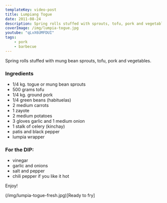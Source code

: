 ```yaml
---
templateKey: video-post
title: Lumpiang Togue
date: 2011-08-24
description: Spring rolls stuffed with sprouts, tofu, pork and vegetables
coverImage: /img/lumpia-togue.jpg
youtube: "qLvX6UMFDUI"
tags:
    - pork
    - barbecue
---
```


Spring rolls stuffed with mung bean sprouts, tofu, pork and vegetables.

### Ingredients
* 1/4 kg. togue or mung bean sprouts
* 500 grams tofu
* 1/4 kg. ground pork
* 1/4 green beans (habituelas)
* 2 medium carrots
* 1 zayote
* 2 medium potatoes
* 3 gloves garlic and 1 medium onion
* 1 stalk of celery (kinchay)
* patis and black pepper
* lumpia wrapper

### For the DIP:
* vinegar
* garlic and onions
* salt and pepper
* chili pepper if you like it hot

Enjoy!

(/img/lumpia-togue-fresh.jpg)[Ready to fry]

